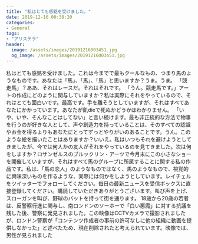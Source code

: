 ```yaml
---
title: "私はとても感銘を受けました。"
date: 2019-12-16 00:38:20
categories:
- General
tags:
- "アリステラ"
header:
  image: /assets/images/20191216003451.jpg
  og_image: /assets/images/20191216003451.jpg
---
```


私はとても感銘を受けました。これは今までで最もクールなもの、つまり馬のようなものです。あなたは「馬」、「馬」、「馬」と思いますか？うま。うま。 「競走馬」？ああ、それはレースだ。それはそれです。 「うん。競走馬です。」アートの作成にどのように関与していますか？私は実際にそれをやっているので、それはとても面白いです。最高です。手を離そうとしていますが、それはすべてあなたにかかっています。あなたが飢dieで死ぬかどうかはわかりません。 「いや、いや、そんなことはしてない」と言い続けます。最も非正統的な方法で物事を行うのが好きな人として、声や創造力を持っていることは、そのすべての認識やお金を得るよりもあなたにとってずっとやりがいのあることです。うん。このような絵を描いたことはありますか？いいえ。私はいつもそれを避けようとしてきましたが、今では何人かの友人がそれをやっているのを見てきました。次は何をしますか？ロサンゼルスのブルックリン・アーツで今月末にこの小さなショーを開催していますが、それはすべて馬のグループに所属することに関する私の作品です。私は、「馬の恋人」のようなものではなく、馬のようなもので、視覚的に興味深いものを作るような、実際には何かをしようとしています。レイチェルをツイッターでフォローしてください。毎日の最新ニュースを受信ボックスに直接登録してください。購読していただきありがとうございます。叫び声を上げ、スローガンを叫び、野球のバットを持って街を通ります。 18歳から20歳の若者は、反警察行進に関与し、南ロンドンのソーホーで「白い悪魔」に対する抗議を残した後、警察に発見されました。この映像はCCTVカメラで撮影されましたが、ロンドン警察が「コンテンツ作成者の事前の許可なしに他の組織に動画を提供しなかった」と述べたため、現在削除されたと考えられています。映像では、男性が見られました
